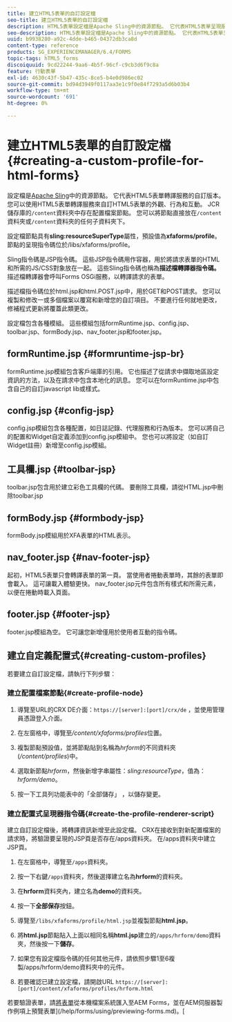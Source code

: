 ```yaml
---
title: 建立HTML5表單的自訂設定檔
seo-title: 建立HTML5表單的自訂設定檔
description: HTML5表單設定檔是Apache Sling中的資源節點。 它代表HTML5表單呈現服務的自訂版本。
seo-description: HTML5表單設定檔是Apache Sling中的資源節點。 它代表HTML5表單呈現服務的自訂版本。
uuid: b9938280-a92c-4dde-b465-04372db3ca8d
content-type: reference
products: SG_EXPERIENCEMANAGER/6.4/FORMS
topic-tags: hTML5_forms
discoiquuid: 9cd22244-9aa6-4b5f-96cf-c9cb3d6f9c8a
feature: 行動表單
exl-id: 4630c43f-5b47-435c-8ce5-b4e0d986ec02
source-git-commit: bd94d3949f0117aa3e1c9f0e84f7293a5d6b03b4
workflow-type: tm+mt
source-wordcount: '691'
ht-degree: 0%

---
```


# 建立HTML5表單的自訂設定檔{#creating-a-custom-profile-for-html-forms}

設定檔是[Apache Sling](https://sling.apache.org/)中的資源節點。 它代表HTML5表單轉譯服務的自訂版本。 您可以使用HTML5表單轉譯服務來自訂HTML5表單的外觀、行為和互動。 JCR儲存庫的`/content`資料夾中存在配置檔案節點。 您可以將節點直接放在`/content`資料夾或`/content`資料夾的任何子資料夾下。

設定檔節點具有&#x200B;**sling:resourceSuperType**&#x200B;屬性，預設值為&#x200B;**xfaforms/profile**。 節點的呈現指令碼位於/libs/xfaforms/profile。

Sling指令碼是JSP指令碼。 這些JSP指令碼用作容器，用於將請求表單的HTML和所需的JS/CSS對象放在一起。 這些Sling指令碼也稱為&#x200B;**描述檔轉譯器指令碼。** 描述檔轉譯器會呼叫Forms OSGi服務，以轉譯請求的表單。

描述檔指令碼位於html.jsp和html.POST.jsp中，用於GET和POST請求。 您可以複製和修改一或多個檔案以覆寫和新增您的自訂項目。 不要進行任何就地更改，修補程式更新將覆蓋此類更改。

設定檔包含各種模組。 這些模組包括formRuntime.jsp、config.jsp、toolbar.jsp、formBody.jsp、nav_footer.jsp和footer.jsp。

## formRuntime.jsp {#formruntime-jsp-br}

formRuntime.jsp模組包含客戶端庫的引用。 它也描述了從請求中擷取地區設定資訊的方法，以及在請求中包含本地化的訊息。 您可以在formRuntime.jsp中包含自己的自訂javascript lib或樣式。

## config.jsp {#config-jsp}

config.jsp模組包含各種配置，如日誌記錄、代理服務和行為版本。 您可以將自己的配置和Widget自定義添加到config.jsp模組中。 您也可以將設定（如自訂Widget註冊）新增至config.jsp模組。

## 工具欄.jsp {#toolbar-jsp}

toolbar.jsp包含用於建立彩色工具欄的代碼。 要刪除工具欄，請從HTML.jsp中刪除toolbar.jsp

## formBody.jsp {#formbody-jsp}

formBody.jsp模組用於XFA表單的HTML表示。

## nav_footer.jsp {#nav-footer-jsp}

起初，HTML5表單只會轉譯表單的第一頁。 當使用者捲動表單時，其餘的表單即會載入。 這可讓載入體驗更快。 nav_footer.jsp元件包含所有樣式和所需元素，以便在捲動時載入頁面。

## footer.jsp {#footer-jsp}

footer.jsp模組為空。 它可讓您新增僅用於使用者互動的指令碼。

## 建立自定義配置式{#creating-custom-profiles}

若要建立自訂設定檔，請執行下列步驟：

### 建立配置檔案節點{#create-profile-node}

1. 導覽至URL的CRX DE介面：`https://[server]:[port]/crx/de` ，並使用管理員憑證登入介面。

1. 在左窗格中，導覽至&#x200B;*/content/xfaforms/profiles*&#x200B;位置。

1. 複製節點預設值，並將節點貼到名稱為&#x200B;*hrform*&#x200B;的不同資料夾(*/content/profiles*)中。

1. 選取新節點&#x200B;*hrform*，然後新增字串屬性：*sling:resourceType*，值為：*hrform/demo*。

1. 按一下工具列功能表中的「全部儲存」 ，以儲存變更。

### 建立配置式呈現器指令碼{#create-the-profile-renderer-script}

建立自訂設定檔後，將轉譯資訊新增至此設定檔。 CRX在接收到對新配置檔案的請求時，將驗證要呈現的JSP頁是否存在/apps資料夾。 在/apps資料夾中建立JSP頁。

1. 在左窗格中，導覽至`/apps`資料夾。
1. 按一下右鍵`/apps`資料夾，然後選擇建立名為&#x200B;**hrform**&#x200B;的資料夾。
1. 在&#x200B;**hrform**&#x200B;資料夾內，建立名為&#x200B;**demo**&#x200B;的資料夾。
1. 按一下&#x200B;**全部保存**&#x200B;按鈕。
1. 導覽至`/libs/xfaforms/profile/html.jsp`並複製節點&#x200B;**html.jsp**。
1. 將&#x200B;**html.jsp**&#x200B;節點貼入上面以相同名稱&#x200B;**html.jsp**&#x200B;建立的`/apps/hrform/demo`資料夾，然後按一下&#x200B;**儲存**。
1. 如果您有設定檔指令碼的任何其他元件，請依照步驟1至6複製/apps/hrform/demo資料夾中的元件。

1. 若要確認已建立設定檔，請開啟URL `https://[server]:[port]/content/xfaforms/profiles/hrform.html`

若要驗證表單，請[將表單](/help/forms/using/get-xdp-pdf-documents-aem.md)從本機檔案系統匯入至AEM Forms，並在AEM伺服器製作例項上預覽表單](/help/forms/using/previewing-forms.md)。[
